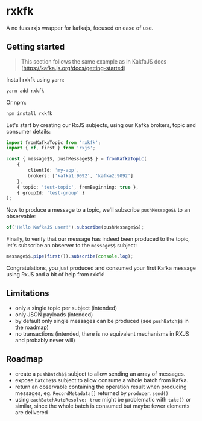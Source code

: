 # rxkfk

A no fuss rxjs wrapper for kafkajs, focused on ease of use.

## Getting started

> This section follows the same example as in KakfaJS docs (https://kafka.js.org/docs/getting-started)

Install rxkfk using yarn:

```bash
yarn add rxkfk
```

Or npm:

```bash
npm install rxkfk
```

Let's start by creating our RxJS subjects, using our Kafka brokers, topic and consumer details:

```typescript
import fromKafkaTopic from 'rxkfk';
import { of, first } from 'rxjs';

const { message$$, pushMessage$$ } = fromKafkaTopic(
    {
        clientId: 'my-app',
        brokers: ['kafka1:9092', 'kafka2:9092']
    },
    { topic: 'test-topic', fromBeginning: true },
    { groupId: 'test-group' }
);
```

Now to produce a message to a topic, we'll subscribe `pushMessage$$` to an observable:

```typescript
of('Hello KafkaJS user!').subscribe(pushMessage$$);
```

Finally, to verify that our message has indeed been produced to the topic, let's subscribe an observer to the `message$$` subject:

```typescript
message$$.pipe(first()).subscribe(console.log);
```

Congratulations, you just produced and consumed your first Kafka message using RxJS and a bit of help from rxkfk!

## Limitations

-   only a single topic per subject (intended)
-   only JSON payloads (intended)
-   by default only single messages can be produced (see `pushBatch$$` in the roadmap)
-   no transactions (intended, there is no equivalent mechanisms in RXJS and probably never will)

## Roadmap

-   create a `pushBatch$$` subject to allow sending an array of messages.
-   expose `batche$$` subject to allow consume a whole batch from Kafka.
-   return an observable containing the operation result when producing messages, eg. `RecordMetadata[]` returned by `producer.send()`
-   using `eachBatchAutoResolve: true` might be problematic with `take()` or similar, since the whole batch is consumed but maybe fewer elements are delivered
